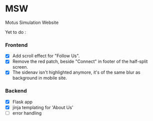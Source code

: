 # MSW
Motus Simulation Website

Yet to do : 

### Frontend

 - [x] Add scroll effect for "Follow Us".
 - [x] Remove the red patch, beside "Connect" in footer of the half-split screen.
 - [x] The sidenav isn't highlighted anymore, it's of the same blur as background in mobile site.

### Backend

 - [x] Flask app
 - [x] jinja templating for 'About Us'
 - [ ] error handling
